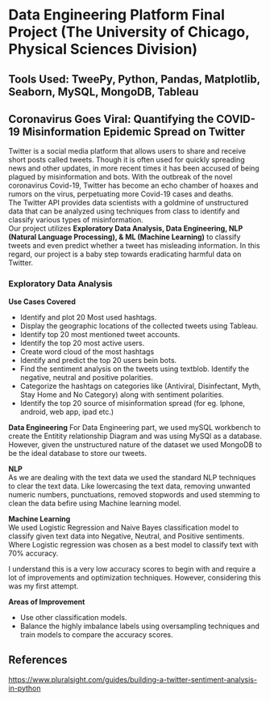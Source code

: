 # Data Engineering Platform Final Project (The University of Chicago, Physical Sciences Division)  

## Tools Used: TweePy, Python, Pandas, Matplotlib, Seaborn, MySQL, MongoDB, Tableau  

## Coronavirus Goes Viral: Quantifying the COVID-19 Misinformation Epidemic Spread on Twitter

Twitter is a social media platform that allows users to share and receive short posts called tweets. Though it is often used for quickly spreading news and other updates, in more recent times it has been accused of being plagued by misinformation and bots. With the outbreak of the novel coronavirus Covid-19, Twitter has become an echo chamber of hoaxes and rumors on the virus, perpetuating more Covid-19 cases and deaths.  
The Twitter API provides data scientists with a goldmine of unstructured data that can be analyzed using techniques from class to identify and classify various types of misinformation.  
Our project utilizes **Exploratory Data Analysis, Data Engineering, NLP (Natural Language Processing), & ML (Machine Learning)** to classify tweets and even predict whether a tweet has misleading information.
In this regard, our project is a baby step towards eradicating harmful data on Twitter.  

### Exploratory Data Analysis  
**Use Cases Covered**
- Identify and plot 20 Most used hashtags.
- Display the geographic locations of the collected tweets using Tableau.
- Identify top 20 most mentioned tweet accounts.
- Identify the top 20 most active users.
- Create word cloud of the most hashtags
- Identify and predict the top 20 users bein bots.
- Find the sentiment analysis on the tweets using textblob. Identify the negative, neutral and positive polarities.
- Categorize the hashtags on categories like (Antiviral, Disinfectant, Myth, Stay Home and No Category) along with sentiment polarities.
- Identify the top 20 source of misinformation spread (for eg. Iphone, android, web app, ipad etc.)

**Data Engineering**
For Data Engineering part, we used mySQL workbench to create the Entitity relationship Diagram and was using MySQl as a database. However, given the unstructured nature of the dataset we used MongoDB to be the ideal database to store our tweets.  

**NLP**  
As we are dealing with the text data we used the standard NLP techniques to clear the text data. Like lowercasing the text data, removing unwanted numeric numbers, punctuations, removed stopwords and used stemming to clean the data befire using Machine learning model.  

**Machine Learning**  
We used Logistic Regression and Naive Bayes classification model to classify given text data into Negative, Neutral, and Positive sentiments. Where Logistic regression was chosen as a best model to classify text with 70% accuracy.  

I understand this is a very low accuracy scores to begin with and require a lot of improvements and optimization techniques. However, considering this was my first attempt.

**Areas of Improvement**
- Use other classification models.
- Balance the highly imbalance labels using oversampling techniques and train models to compare the accuracy scores. 
## References
https://www.pluralsight.com/guides/building-a-twitter-sentiment-analysis-in-python
